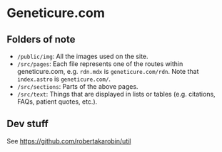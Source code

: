 # Geneticure.com

## Folders of note

-   `/public/img`: All the images used on the site.
-   `/src/pages`: Each file represents one of the routes within geneticure.com, e.g. `rdn.mdx` is `geneticure.com/rdn`. Note that `index.astro` is `geneticure.com/`.
-   `/src/sections`: Parts of the above pages.
-   `/src/text`: Things that are displayed in lists or tables (e.g. citations, FAQs, patient quotes, etc.).

## Dev stuff

See https://github.com/robertakarobin/util
